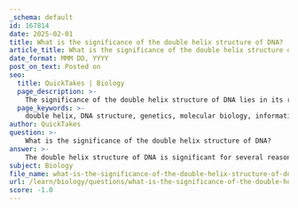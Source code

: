 ```yaml
---
_schema: default
id: 167814
date: 2025-02-01
title: What is the significance of the double helix structure of DNA?
article_title: What is the significance of the double helix structure of DNA?
date_format: MMM DD, YYYY
post_on_text: Posted on
seo:
  title: QuickTakes | Biology
  page_description: >-
    The significance of the double helix structure of DNA lies in its role in information storage, genetic replication, structural stability, gene expression, and its pivotal impact on biology and genetics.
  page_keywords: >-
    double helix, DNA structure, genetics, molecular biology, information storage, replication, gene expression, proofreading mechanisms, biological significance, James Watson, Francis Crick, Rosalind Franklin, heredity, genetic variation, evolution, biotechnology, forensic science, medicine
author: QuickTakes
question: >-
    What is the significance of the double helix structure of DNA?
answer: >-
    The double helix structure of DNA is significant for several reasons, fundamentally influencing our understanding of genetics and molecular biology. Here are the key points highlighting its importance:\n\n1. **Information Storage and Replication**: The double helix consists of two complementary strands that run in opposite directions (antiparallel). This arrangement allows each strand to serve as a template for the synthesis of a new complementary strand during DNA replication. The specificity of base pairing (adenine with thymine, and cytosine with guanine) ensures that genetic information is accurately copied, which is crucial for cell division and the transmission of genetic material to offspring.\n\n2. **Structural Stability**: The double helix is stabilized by hydrogen bonds between the nitrogenous bases and the sugar-phosphate backbone. This stability is essential for preserving genetic information over generations. The helical structure also provides a compact form that can fit within the confines of a cell nucleus.\n\n3. **Gene Expression**: The structure of DNA facilitates the processes of transcription and translation, which are essential for gene expression. The unwinding of the double helix allows RNA polymerase to access the DNA template, leading to the synthesis of messenger RNA (mRNA) that carries the genetic code to ribosomes for protein synthesis.\n\n4. **Proofreading Mechanisms**: The fidelity of DNA replication is enhanced by the double helix structure, which allows for proofreading by DNA polymerases. These enzymes can detect and correct errors during DNA synthesis, thereby maintaining genetic integrity.\n\n5. **Biological Significance**: The discovery of the double helix structure in 1953 by James Watson and Francis Crick, based on the X-ray diffraction images taken by Rosalind Franklin, marked a pivotal moment in biology. It provided a molecular basis for understanding heredity, genetic variation, and the mechanisms of evolution.\n\n6. **Iconic Representation**: The double helix has become an iconic symbol of biology and genetics, representing the complexity and elegance of life at the molecular level. Its discovery has led to advancements in various fields, including biotechnology, forensic science, and medicine.\n\nIn summary, the double helix structure of DNA is not only a remarkable architectural feat but also a critical element that underpins the mechanisms of heredity, genetic stability, and the expression of genes, making it one of the most significant discoveries in the history of science.
subject: Biology
file_name: what-is-the-significance-of-the-double-helix-structure-of-dna.md
url: /learn/biology/questions/what-is-the-significance-of-the-double-helix-structure-of-dna
score: -1.0
---
```


&nbsp;